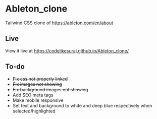 # Ableton_clone
Tailwind CSS clone of https://ableton.com/en/about

## Live
View it live at https://codelikesuraj.github.io/Ableton_clone/

## To-do
- ~~Fix css not properly linked~~
- ~~Fix images not showing~~
- ~~Fix background images not showing~~
- Add SEO meta tags
- Make mobile responsive
- Set text and background to white and deep blue respectively when selected/highlighted
